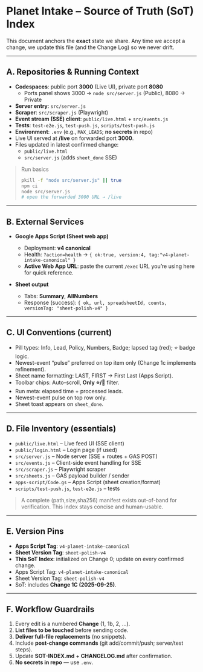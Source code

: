 # Planet Intake – Source of Truth (SoT) Index

This document anchors the **exact** state we share. Any time we accept a change, we update this file (and the Change Log) so we never drift.

---

## A. Repositories & Running Context

- **Codespaces**: public port **3000** (Live UI), private port **8080**
  - Ports panel shows 3000 → `node src/server.js` (Public), 8080 → Private
- **Server entry**: `src/server.js`
- **Scraper**: `src/scraper.js` (Playwright)
- **Event stream (SSE) client**: `public/live.html` + `src/events.js`
- **Tests**: `test-e2e.js`, `test-push.js`, `scripts/test-push.js`
- **Environment**: `.env` (e.g., `MAX_LEADS`; **no secrets** in repo)
- Live UI served at **/live** on forwarded port **3000**.
- Files updated in latest confirmed change:
  - `public/live.html`
  - `src/server.js` (adds `sheet_done` SSE)

> Run basics
> ```bash
> pkill -f "node src/server.js" || true
> npm ci
> node src/server.js
> # open the forwarded 3000 URL → /live
> ```

---

## B. External Services

- **Google Apps Script (Sheet web app)**
  - Deployment: **v4 canonical**
  - Health: `?action=health` → `{ ok:true, version:4, tag:"v4-planet-intake-canonical" }`
  - **Active Web App URL**: paste the current `/exec` URL you’re using here for quick reference.

- **Sheet output**
  - Tabs: **Summary**, **AllNumbers**
  - Response (success): `{ ok, url, spreadsheetId, counts, versionTag: "sheet-polish-v4" }`

---

## C. UI Conventions (current)

- Pill types: Info, Lead, Policy, Numbers, Badge; lapsed tag (red); ⭐ badge logic.
- Newest-event “pulse” preferred on top item only (Change 1c implements refinement).
- Sheet name formatting: LAST, FIRST → First Last (Apps Script).
- Toolbar chips: Auto-scroll, **Only ⭐/🔴** filter.
- Run meta: elapsed time + processed leads.
- Newest-event pulse on top row only.
- Sheet toast appears on `sheet_done`.

---

## D. File Inventory (essentials)

- `public/live.html` – Live feed UI (SSE client)
- `public/login.html` – Login page (if used)
- `src/server.js` – Node server (SSE + routes + GAS POST)
- `src/events.js` – Client-side event handling for SSE
- `src/scraper.js` – Playwright scraper
- `src/sheets.js` – GAS payload builder / sender
- `apps-script/Code.gs` – Apps Script (sheet creation/format)
- `scripts/test-push.js`, `test-e2e.js` – tests

> A complete (path,size,sha256) manifest exists out-of-band for verification. This index stays concise and human-usable.

---

## E. Version Pins

- **Apps Script Tag**: `v4-planet-intake-canonical`
- **Sheet Version Tag**: `sheet-polish-v4`
- **This SoT Index**: initialized on Change 0; update on every confirmed change.
- Apps Script Tag: `v4-planet-intake-canonical`
- Sheet Version Tag: `sheet-polish-v4`
- SoT: includes **Change 1C (2025-09-25)**.

---

## F. Workflow Guardrails

1. Every edit is a numbered **Change** (1, 1b, 2, …).  
2. **List files to be touched** before sending code.  
3. **Deliver full-file replacements** (no snippets).  
4. Include **post-change commands** (git add/commit/push; server/test steps).  
5. Update **SOT-INDEX.md** + **CHANGELOG.md** after confirmation.  
6. **No secrets in repo** — use `.env`.
